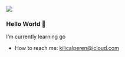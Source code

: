 ![](https://komarev.com/ghpvc/?username=your-alperenkilic)
### Hello World 👋



I’m currently learning go
- How to reach me: kilicalperen@icloud.com
